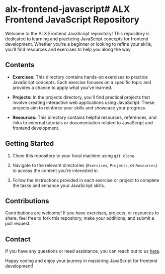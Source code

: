 # alx-frontend-javascript# ALX Frontend JavaScript Repository

Welcome to the ALX Frontend JavaScript repository! This repository is dedicated to learning and practicing JavaScript concepts for frontend development. Whether you're a beginner or looking to refine your skills, you'll find resources and exercises to help you along the way.

## Contents

- **Exercises:** This directory contains hands-on exercises to practice JavaScript concepts. Each exercise focuses on a specific topic and provides a chance to apply what you've learned.

- **Projects:** In the projects directory, you'll find practical projects that involve creating interactive web applications using JavaScript. These projects aim to reinforce your skills and showcase your progress.

- **Resources:** This directory contains helpful resources, references, and links to external tutorials or documentation related to JavaScript and frontend development.

## Getting Started

1. Clone this repository to your local machine using `git clone`.

2. Navigate to the relevant directories (`Exercises`, `Projects`, or `Resources`) to access the content you're interested in.

3. Follow the instructions provided in each exercise or project to complete the tasks and enhance your JavaScript skills.

## Contributions

Contributions are welcome! If you have exercises, projects, or resources to share, feel free to fork this repository, make your additions, and submit a pull request.

## Contact

If you have any questions or need assistance, you can reach out to us [here](mailto:your.email@example.com).

Happy coding and enjoy your journey in mastering JavaScript for frontend development!
